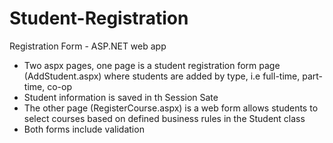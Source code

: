# Student-Registration
Registration Form - ASP.NET web app
- Two aspx pages, one page is a student registration form page (AddStudent.aspx) where students are added by type, i.e full-time, part-time, co-op
- Student information is saved in th Session Sate
- The other page (RegisterCourse.aspx) is a web form allows students to select courses based on defined business rules in the Student class
- Both forms include validation

